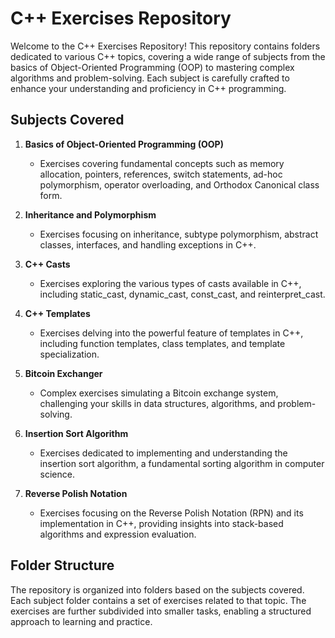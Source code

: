 # C++ Exercises Repository

Welcome to the C++ Exercises Repository! This repository contains folders dedicated to various C++ topics, covering a wide range of subjects from the basics of Object-Oriented Programming (OOP) to mastering complex algorithms and problem-solving. Each subject is carefully crafted to enhance your understanding and proficiency in C++ programming.

## Subjects Covered

1. **Basics of Object-Oriented Programming (OOP)**
   - Exercises covering fundamental concepts such as memory allocation, pointers, references, switch statements, ad-hoc polymorphism, operator overloading, and Orthodox Canonical class form.

2. **Inheritance and Polymorphism**
   - Exercises focusing on inheritance, subtype polymorphism, abstract classes, interfaces, and handling exceptions in C++.

3. **C++ Casts**
   - Exercises exploring the various types of casts available in C++, including static_cast, dynamic_cast, const_cast, and reinterpret_cast.

4. **C++ Templates**
   - Exercises delving into the powerful feature of templates in C++, including function templates, class templates, and template specialization.

5. **Bitcoin Exchanger**
   - Complex exercises simulating a Bitcoin exchange system, challenging your skills in data structures, algorithms, and problem-solving.

6. **Insertion Sort Algorithm**
   - Exercises dedicated to implementing and understanding the insertion sort algorithm, a fundamental sorting algorithm in computer science.

7. **Reverse Polish Notation**
   - Exercises focusing on the Reverse Polish Notation (RPN) and its implementation in C++, providing insights into stack-based algorithms and expression evaluation.

## Folder Structure

The repository is organized into folders based on the subjects covered. Each subject folder contains a set of exercises related to that topic. The exercises are further subdivided into smaller tasks, enabling a structured approach to learning and practice.
